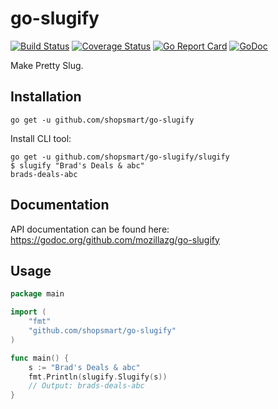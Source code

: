 go-slugify
==============

[![Build Status](https://travis-ci.org/shopsmart/go-slugify.svg?branch=master)](https://travis-ci.org/shopsmart/go-slugify)
[![Coverage Status](https://coveralls.io/repos/shopsmart/go-slugify/badge.svg?branch=master)](https://coveralls.io/r/shopsmart/go-slugify?branch=master)
[![Go Report Card](https://goreportcard.com/badge/github.com/shopsmart/go-slugify)](https://goreportcard.com/report/github.com/shopsmart/go-slugify)
[![GoDoc](https://godoc.org/github.com/shopsmart/go-slugify?status.svg)](https://godoc.org/github.com/shopsmart/go-slugify)

Make Pretty Slug.


Installation
------------

```
go get -u github.com/shopsmart/go-slugify
```

Install CLI tool:

```
go get -u github.com/shopsmart/go-slugify/slugify
$ slugify "Brad's Deals & abc"
brads-deals-abc
```


Documentation
--------------

API documentation can be found here:
https://godoc.org/github.com/mozillazg/go-slugify


Usage
------

```go
package main

import (
	"fmt"
	"github.com/shopsmart/go-slugify"
)

func main() {
	s := "Brad's Deals & abc"
	fmt.Println(slugify.Slugify(s))
	// Output: brads-deals-abc
}
```
